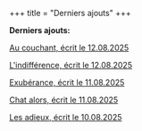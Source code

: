 +++
title = "Derniers ajouts"
+++

**Derniers ajouts:**

[Au couchant, écrit le 12.08.2025](./seasons/28_vingt_huitieme_saison/au_couchant)

[L'indifférence, écrit le 12.08.2025](./seasons/28_vingt_huitieme_saison/l_indifference)

[Exubérance, écrit le 11.08.2025](./seasons/28_vingt_huitieme_saison/exuberance)

[Chat alors, écrit le 11.08.2025](./seasons/28_vingt_huitieme_saison/chat_alors)

[Les adieux, écrit le 10.08.2025](./seasons/28_vingt_huitieme_saison/les_adieux)
